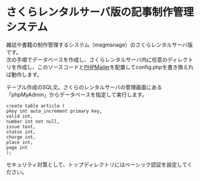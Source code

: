 # さくらレンタルサーバ版の記事制作管理システム
雑誌や書籍の制作管理するシステム（magmanage）のさくらレンタルサーバ版です。  
次の手順でデータベースを作成し、さくらレンタルサーバ内に任意のディレクトリを作成し、このソースコードと[PHPMailer](https://github.com/Synchro/PHPMailer.git)を配置してconfig.phpを書き換えれば動作します。 

テーブル作成のSQL文。さくらのレンタルサーバの管理画面にある「phpMyAdmin」からデータベースを指定して実行します。
```
create table article (
pkey int auto_increment primary key,
valid int,
number int not null,
issue text,
status int,
charge int,
place int,
page int
); 
```
セキュリティ対策として、トップディレクトリにはベーシック認証を設定してください。
